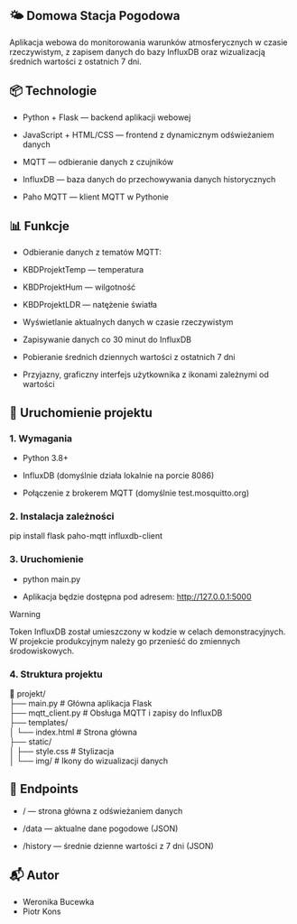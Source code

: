 ## 🌤️ Domowa Stacja Pogodowa
Aplikacja webowa do monitorowania warunków atmosferycznych w czasie rzeczywistym, z zapisem danych do bazy InfluxDB oraz wizualizacją średnich wartości z ostatnich 7 dni.

## 📦 Technologie
- Python + Flask — backend aplikacji webowej

- JavaScript + HTML/CSS — frontend z dynamicznym odświeżaniem danych

- MQTT — odbieranie danych z czujników

- InfluxDB — baza danych do przechowywania danych historycznych

- Paho MQTT — klient MQTT w Pythonie

## 📊 Funkcje
- Odbieranie danych z tematów MQTT:

- KBDProjektTemp — temperatura

- KBDProjektHum — wilgotność

- KBDProjektLDR — natężenie światła

- Wyświetlanie aktualnych danych w czasie rzeczywistym

- Zapisywanie danych co 30 minut do InfluxDB

- Pobieranie średnich dziennych wartości z ostatnich 7 dni

- Przyjazny, graficzny interfejs użytkownika z ikonami zależnymi od wartości

## 🚀 Uruchomienie projektu
### 1. Wymagania
- Python 3.8+

- InfluxDB (domyślnie działa lokalnie na porcie 8086)

- Połączenie z brokerem MQTT (domyślnie test.mosquitto.org)

### 2. Instalacja zależności
pip install flask paho-mqtt influxdb-client
### 3. Uruchomienie
- python main.py 

- Aplikacja będzie dostępna pod adresem: http://127.0.0.1:5000
  
> [!WARNING]
> Token InfluxDB został umieszczony w kodzie w celach demonstracyjnych. W projekcie produkcyjnym należy go przenieść do zmiennych środowiskowych.

### 4. Struktura projektu
📁 projekt/ <br/>
├── main.py              # Główna aplikacja Flask <br/>
├── mqtt_client.py       # Obsługa MQTT i zapisy do InfluxDB <br/>
├── templates/ <br/>
│   └── index.html       # Strona główna <br/>
├── static/ <br/>
│   ├── style.css        # Stylizacja <br/>
│   └── img/             # Ikony do wizualizacji danych <br/>
## 🔌 Endpoints
- / — strona główna z odświeżaniem danych <br/>

- /data — aktualne dane pogodowe (JSON)

- /history — średnie dzienne wartości z 7 dni (JSON)

## 📬 Autor
- Weronika Bucewka
- Piotr Kons
